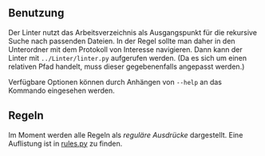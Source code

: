 ## Benutzung

Der Linter nutzt das Arbeitsverzeichnis als Ausgangspunkt für die rekursive Suche nach passenden Dateien.
In der Regel sollte man daher in den Unterordner mit dem Protokoll von Interesse navigieren.
Dann kann der Linter mit `../Linter/linter.py` aufgerufen werden.
(Da es sich um einen relativen Pfad handelt, muss dieser gegebenenfalls angepasst werden.)

Verfügbare Optionen können durch Anhängen von `--help` an das Kommando eingesehen werden.

## Regeln

Im Moment werden alle Regeln als _reguläre Ausdrücke_ dargestellt.
Eine Auflistung ist in [rules.py](./rules.py) zu finden.
